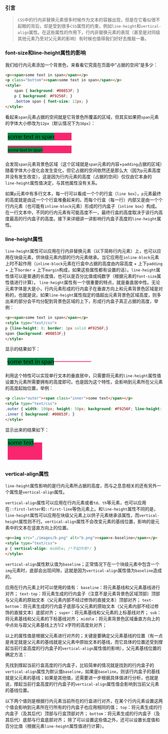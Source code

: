 ### 引言
> `CSS`中的行内非替换元素很多时候作为文本的容器出现，但是在它看似很不起眼的背后，却是受到很多`CSS`属性的约束，例如`line-height`和`vertical-align`属性。在这些属性的作用下，行内非替换元素的表现（甚至是对同级其他元素乃至对父元素的影响）有时候也值得我们好好去推敲一番。

### font-size和line-height属性的影响

我们给行内元素添加一个背景色，来看看它究竟在页面中“占据的空间”是多少：
```html
<p><span>some text in span</span></p>
<p class="bottom"><span>some text in span</span></p>
<style>
    span { background: #00853F; }
    p { background: #F9256F; }
    .bottom span { font-size: 12px; }
</style>
```

看起来`span`元素占据的空间就是它背景色所覆盖的区域，但其实如果把`span`元素的字体大小修改为`12px`（默认情况下为`16px`）：

![](../static/effect-of-fontsize.png)

会发现`span`元素背景色区域（这个区域就是`span`元素的内容+`padding`占据的区域）随着字体大小变化会发生变化，但它占据的空间依然还是那么大（因为`p`元素高度并没有发生改变），这是因为行内元素的高度（占据的空间）仅仅由它本身的`line-height`属性值决定，与其他属性没有关系。

如果`p`元素中有多行文本，每一行可以看成一个个的行盒（`line box`），`p`元素最终的高度就是由这一个个行盒堆叠起来的。而每个行盒（每一行）内部又是由一个个行内元素（也可能有`inline-block`元素）形成的行内盒子（`inline box`）构成。在一行文本中，不同的行内元素有可能高度不一，最终行盒的高度取决于该行内高度最高的行内盒子的高度。接下来详细讲一讲影响行内盒子高度的`line-height`属性。

### line-height属性
`line-height`属性可以应用在行内非替换元素（以下简称行内元素）上，也可以应用在块级元素，供块级元素内部的行内元素继承。当它应用在`inline-block`元素上时不起作用（`inline-block`元素在行盒中占据的高度由内容高度 + 上下`padding` + 上下`border` + 上下`margin`构成，如果这些属性都有设置的话）。`line-height`属性值可以是普通的长度值，也可以是百分比值或纯数字（根据元素的`font-size`属性值进行计算）。
`line-height`属性有一个很重要的特点，就是垂直居中性。无论元素字体是大是小，行内元素形成的行内盒子在垂直方向上和元素背景色区域是对称的，也就是说，如果`line-height`属性指定的值超出元素背景色区域高度，则多出来的部分会平均分配到背景色区域的上下，形成行内盒子真正占据的高度，举例：

```html
<p><span>some text in span</span></p>
<style type="text/css">
p {line-height: 0; border: 1px solid #F9256F;}
span {background: #00853F;}
</style>
```

显示的结果如下：

![](../static/feature-of-line-height.png)

利用这个特性可以实现单行文本的垂直居中，只需要将元素的`line-height`属性值设置为元素所需要拥有的高度即可。也是因为这个特性，会影响到元素所在父元素的高度起始位置，举例：

```html
<p class="outer"><span class="inner">some text</span></p>
<style type="text/css">
.outer { width: 100px; height: 50px; background: #F9256F; line-height: 0; }
.inner { background: #00853F; }
</style>
```

显示出来的结果如下：

![](../static/effect-on-parent-element-of-lineheight.png)

### vertical-align属性
`line-height`属性影响的是行内元素所占据的高度，而与之息息相关的还有另外一个属性是`vertical-align`属性。

`vertical-align`属性可以应用在行内元素或者`td`、`th`等元素，也可以应用在`::first-letter`和`::first-line`等伪元素上。和`line-height`属性不同的是，`line-height`属性可以应用在块级父元素上以供子元素继承该属性，而`vertical-height`属性则不行。`vertical-align`属性不会改变元素的基线位置，影响的是元素中的文本在竖直方向上的位置。

```html
<p><img src="./images/b.png" alt="b.png"><span>x-baseline</span></p>
<style type="text/css">
p { vertical-align: middle; /*不起作用*/ }
</style>
```

`vertical-align`属性默认值为`baseline`；正常情况下在一个块级元素中包含一个`img`元素时，底部会出现间隙，这就是因为`vertical-align`属性值为`baseline`造成的。

应用在行内元素上时可以使用的值有：
`baseline`：将元素基线和父元素基线进行对齐；
`text-top`：将元素生成的行内盒子（注意不是元素背景色区域顶部）顶部与父元素的原始文本（父元素内部不经过修饰的直接文本）顶部对齐；
`text-bottom`：将元素生成的行内盒子底部与父元素的原始文本（父元素内部不经过修饰的直接文本）底部对齐；
`super`：将元素基线和父元素的上标基线对齐；
`sub`：将元素基线和父元素的下标基线对齐；
`middle`：将元素背景色区域垂直方向上的中点处与距父元素基线上方1/2 x字符的高度处对齐；

以上的属性值是根据父元素进行对齐的；关键是要确定父元素基线的位置（有一点是肯定就是父元素的基线就是父元素中原始文本的基线，而它具体的位置还受到撑起当前行盒高度的行内盒子的`vertical-align`属性值的影响），父元素基线位置的确定方法：

先找到撑起当前行盒高度的行内盒子，比较简单的情况就是找到的行内盒子的`vertical-align`属性为默认值`baseline`，如果是`baseline`，则该行内盒子的基线就是父元素的基线；如果是其他值，还需要进一步根据具体值进行分析，也就是说，撑起当前行盒高度的行内盒子的`vertical-align`属性值会影响到当前父元素的基线位置。

以下两个值则是根据行内元素当前所在的行盒进行对齐，在某个行内元素设置这两个值会影响到元素所在行所有的行内盒子也应用相同的值；
`top`：将元素生成的行内盒子（及其后代）顶部与行盒顶部对齐；
`bottom`：将元素生成的行内盒子（及其后代）底部与行盒底部对齐；
除了可以设置这些值之外，还可以设置长度值和百分比值（根据元素`line-height`属性值进行计算）。